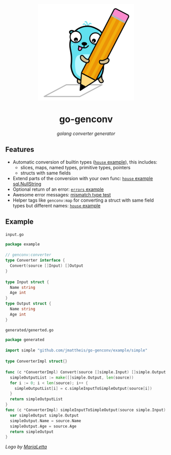 <p align="center">
    <img width="300" src=".github/logo.svg" />
</p>

<h1 align="center">go-genconv</h1>
<p align="center"><i>golang converter generator</i></p>

## Features

* Automatic conversion of builtin types
  ([`house` example](https://github.com/jmattheis/go-genconv/blob/main/example/house)), this includes:
    * slices, maps, named types, primitive types, pointers
    * structs with same fields
* Extend parts of the conversion with your own
  func: [`house` example sql.NullString](https://github.com/jmattheis/go-genconv/blob/main/example/house/input.go#L9)
* Optional return of an error: [`errors` example](https://github.com/jmattheis/go-genconv/tree/main/example/errors)
* Awesome error
  messages: [mismatch type test](https://github.com/jmattheis/go-genconv/blob/main/scenario/7_error_nested_mismatch.yml)
* Helper tags like `genconv:map` for converting a struct with same field types but different
  names: [`house` example](https://github.com/jmattheis/go-genconv/blob/main/example/house/input.go#L13)

## Example

`input.go`
```go
package example

// genconv:converter
type Converter interface {
  Convert(source []Input) []Output
}

type Input struct {
  Name string
  Age int
}
type Output struct {
  Name string
  Age int
}
```
`generated/generted.go`
```go
package generated

import simple "github.com/jmattheis/go-genconv/example/simple"

type ConverterImpl struct{}

func (c *ConverterImpl) Convert(source []simple.Input) []simple.Output {
  simpleOutputList := make([]simple.Output, len(source))
  for i := 0; i < len(source); i++ {
    simpleOutputList[i] = c.simpleInputToSimpleOutput(source[i])
  }
  return simpleOutputList
}
func (c *ConverterImpl) simpleInputToSimpleOutput(source simple.Input) simple.Output {
  var simpleOutput simple.Output
  simpleOutput.Name = source.Name
  simpleOutput.Age = source.Age
  return simpleOutput
}
```

*Logo by [MariaLetta](https://github.com/MariaLetta])*
